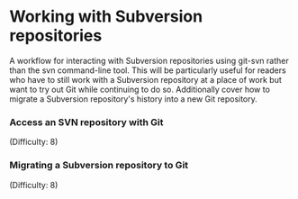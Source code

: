 # Working with Subversion repositories
A workflow for interacting with Subversion repositories using git-svn rather than the svn command-line tool. This will be particularly useful for readers who have to still work with a Subversion repository at a place of work but want to try out Git while continuing to do so. Additionally cover how to migrate a Subversion repository's history into a new Git repository.

### Access an SVN repository with Git
(Difficulty: 8)

### Migrating a Subversion repository to Git
(Difficulty: 8)
